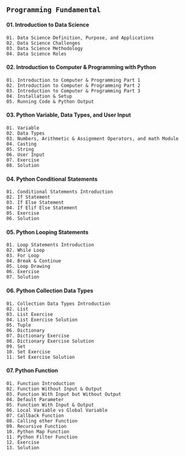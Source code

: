 ## `Programming Fundamental`

#### 01. Introduction to Data Science
    01. Data Science Definition, Purpose, and Applications
    02. Data Science Challenges
    03. Data Science Methodology
    04. Data Science Roles
  
#### 02. Introduction to Computer & Programming with Python
    01. Introduction to Computer & Programming Part 1
    02. Introduction to Computer & Programming Part 2
    03. Introduction to Computer & Programming Part 3
    04. Installation & Setup
    05. Running Code & Python Output

#### 03. Python Variable, Data Types, and User Input
    01. Variable
    02. Data Types
    03. Numbers, Arithmetic & Assignment Operators, and math Module
    04. Casting
    05. String
    06. User Input
    07. Exercise
    08. Solution
    
#### 04. Python Conditional Statements
    01. Conditional Statements Introduction
    02. If Statement
    03. If Else Statement
    04. If Elif Else Statement
    05. Exercise
    06. Solution

#### 05. Python Looping Statements
    01. Loop Statements Introduction
    02. While Loop
    03. For Loop
    04. Break & Continue
    05. Loop Drawing
    06. Exercise
    07. Solution

#### 06. Python Collection Data Types
    01. Collection Data Types Introduction
    02. List
    03. List Exercise
    04. List Exercise Solution
    05. Tuple
    06. Dictionary
    07. Dictionary Exercise
    08. Dictionary Exercise Solution
    09. Set
    10. Set Exercise
    11. Set Exercise Solution

#### 07. Python Function
    01. Function Introduction
    02. Function Without Input & Output
    03. Function With Input but Without Output
    04. Default Parameter
    05. Function With Input & Output
    06. Local Variable vs Global Variable
    07. Callback Function
    08. Calling other Function
    09. Recursive Function
    10. Python Map Function
    11. Python Filter Function
    12. Exercise
    13. Solution
